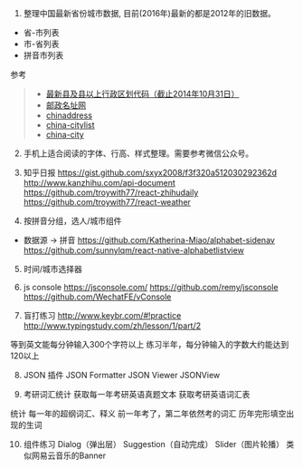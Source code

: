 1. 整理中国最新省份城市数据, 目前(2016年)最新的都是2012年的旧数据。
 - 省-市列表
 - 市-省列表
 - 拼音市列表

  参考
> - [最新县及县以上行政区划代码（截止2014年10月31日）](http://www.stats.gov.cn/tjsj/tjbz/xzqhdm/201504/t20150415_712722.html)
> - [邮政名址网](http://www.cpdc.com.cn/web/)
> - [chinaddress](https://github.com/cnluzhang/chinaddress)
> - [china-citylist](https://github.com/ewen0930/china-citylist)
> - [china-city](https://github.com/SSOOnline/china-city)

2. 手机上适合阅读的字体、行高、样式整理。需要参考微信公众号。

3. 知乎日报
https://gist.github.com/sxyx2008/f3f320a512030292362d
http://www.kanzhihu.com/api-document
https://github.com/troywith77/react-zhihudaily
https://github.com/troywith77/react-weather

4. 按拼音分组，选人/城市组件
 - 数据源 -> 拼音
https://github.com/Katherina-Miao/alphabet-sidenav
https://github.com/sunnylqm/react-native-alphabetlistview

5. 时间/城市选择器

6. js console
https://jsconsole.com/
https://github.com/remy/jsconsole
https://github.com/WechatFE/vConsole

7. 盲打练习
http://www.keybr.com/#!practice
http://www.typingstudy.com/zh/lesson/1/part/2

等到英文能每分钟输入300个字符以上
练习半年，每分钟输入的字数大约能达到120以上

8. JSON 插件
JSON Formatter
JSON Viewer
JSONView

9. 考研词汇统计
获取每一年考研英语真题文本
获取考研英语词汇表

统计
每一年的超纲词汇、释义
前一年考了，第二年依然考的词汇
历年完形填空出现的生词

10. 组件练习
Dialog（弹出层）
Suggestion（自动完成）
Slider（图片轮播）
类似网易云音乐的Banner
